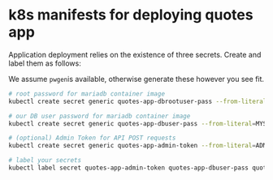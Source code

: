 # k8s manifests for deploying quotes app

Application deployment relies on the existence of three secrets. Create and label them as follows:

We assume `pwgen`is available, otherwise generate these however you see fit.

```bash
# root password for mariadb container image
kubectl create secret generic quotes-app-dbrootuser-pass --from-literal=MYSQL_ROOT_PASSWORD=$(pwgen 20 1)

# our DB user password for mariadb container image
kubectl create secret generic quotes-app-dbuser-pass --from-literal=MYSQL_PASSWORD=$(pwgen 20 1)

# (optional) Admin Token for API POST requests
kubectl create secret generic quotes-app-admin-token --from-literal=ADMIN_TOKEN=$(pwgen 36 1)

# label your secrets
kubectl label secret quotes-app-admin-token quotes-app-dbuser-pass quotes-app-dbrootuser-pass --overwrite app=quote
```